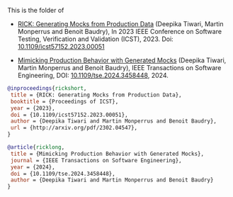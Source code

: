 This is the folder of
 
* [RICK: Generating Mocks from Production Data](http://oadoi.org/10.1109/icst57152.2023.00051) (Deepika Tiwari, Martin Monperrus and Benoit Baudry), In 2023 IEEE Conference on Software Testing, Verification and Validation (ICST), 2023. Doi: [10.1109/icst57152.2023.00051](https://doi.org/10.1109/icst57152.2023.00051)
 
* [Mimicking Production Behavior with Generated Mocks](http://arxiv.org/pdf/2208.01321) (Deepika Tiwari, Martin Monperrus and Benoit Baudry), IEEE Transactions on Software Engineering, DOI: [10.1109/tse.2024.3458448](https://doi.org/10.1109/tse.2024.3458448), 2024.
 

```bibtex
@inproceedings{rickshort,
 title = {RICK: Generating Mocks from Production Data},
 booktitle = {Proceedings of ICST},
 year = {2023},
 doi = {10.1109/icst57152.2023.00051},
 author = {Deepika Tiwari and Martin Monperrus and Benoit Baudry},
 url = {http://arxiv.org/pdf/2302.04547},
}

@article{ricklong,
 title = {Mimicking Production Behavior with Generated Mocks},
 journal = {IEEE Transactions on Software Engineering},
 year = {2024},
 doi = {10.1109/tse.2024.3458448},
 author = {Deepika Tiwari and Martin Monperrus and Benoit Baudry}
}
```
